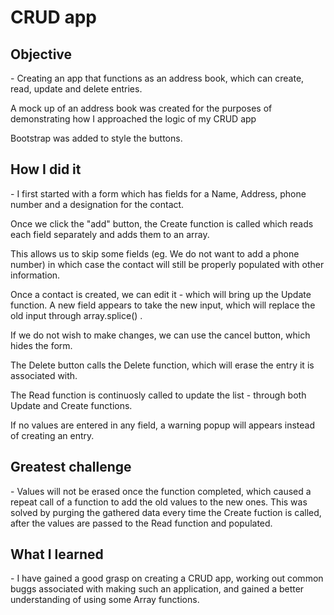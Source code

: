 # CRUD app

<h2><b>Objective</b></h2> - Creating an app that functions as an address book, which can create, read, update and delete entries.

A mock up of an address book was created for the purposes of demonstrating how I approached the logic of my CRUD app

Bootstrap was added to style the buttons.
  
<h2><b>How I did it</b></h2> - I first started with a form which has fields for a Name, Address, phone number and a designation for the contact.

Once we click the "add" button, the Create function is called which reads each field separately and adds them to an array. 

This allows us to skip some fields (eg. We do not want to add a phone number) in which case the contact will still be properly populated with other information.

Once a contact is created, we can edit it - which will bring up the Update function. A new field appears to take the new input, which will replace the old input through array.splice() .

If we do not wish to make changes, we can use the cancel button, which hides the form.

The Delete button calls the Delete function, which will erase the entry it is associated with.

The Read function is continuosly called to update the list - through both Update and Create functions.

If no values are entered in any field, a warning popup will appears instead of creating an entry.

<h2><b>Greatest challenge</b></h2> - Values will not be erased once the function completed, which caused a repeat call of a function to add the old values to the new ones. This was solved by purging the gathered data every time the Create fuction is called, after the values are passed to the Read function and populated.

<h2><b>What I learned</b></h2> - I have gained a good grasp on creating a CRUD app, working out common buggs associated with making such an application, and gained a better understanding of using some Array functions.

